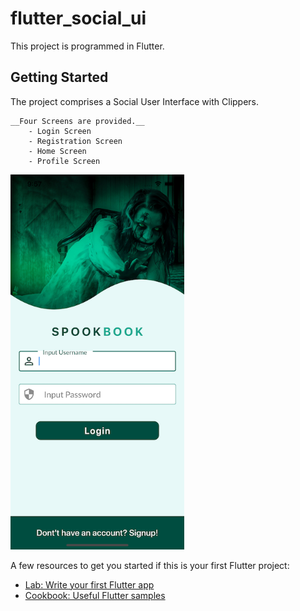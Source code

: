 # flutter_social_ui

This project is programmed in Flutter.

## Getting Started

The project comprises a Social User Interface with Clippers.
```
__Four Screens are provided.__
    - Login Screen
    - Registration Screen
    - Home Screen
    - Profile Screen
```

<img src="Screenshot1.png" height="600">

A few resources to get you started if this is your first Flutter project:

- [Lab: Write your first Flutter app](https://flutter.dev/docs/get-started/codelab)
- [Cookbook: Useful Flutter samples](https://flutter.dev/docs/cookbook)

